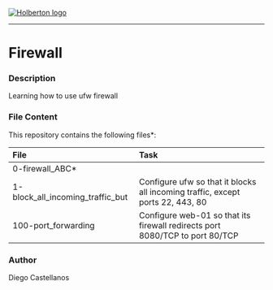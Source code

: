 [![Holberton logo](https://secure.meetupstatic.com/photos/event/6/9/5/0/600_445886960.jpeg)](https://www.holbertonschool.com/)

***

# Firewall

### Description
Learning how to use ufw firewall

### File Content
This repository contains the following files*:

| File | Task |
| :--- | :--- |
| 0-firewall_ABC* |  |
| 1-block_all_incoming_traffic_but | Configure ufw so that it blocks all incoming traffic, except ports 22, 443, 80 |
| 100-port_forwarding | Configure web-01 so that its firewall redirects port 8080/TCP to port 80/TCP |

### Author
Diego Castellanos
